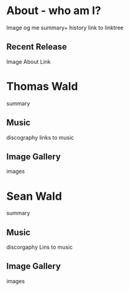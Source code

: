# About - who am I?
Image og me
summary+ history
link to linktree
## Recent Release
Image
About
Link
# Thomas Wald
summary
## Music
discography
links to music
## Image Gallery
images
# Sean Wald
summary
## Music
discorgaphy
Lins to music
## Image Gallery
images
